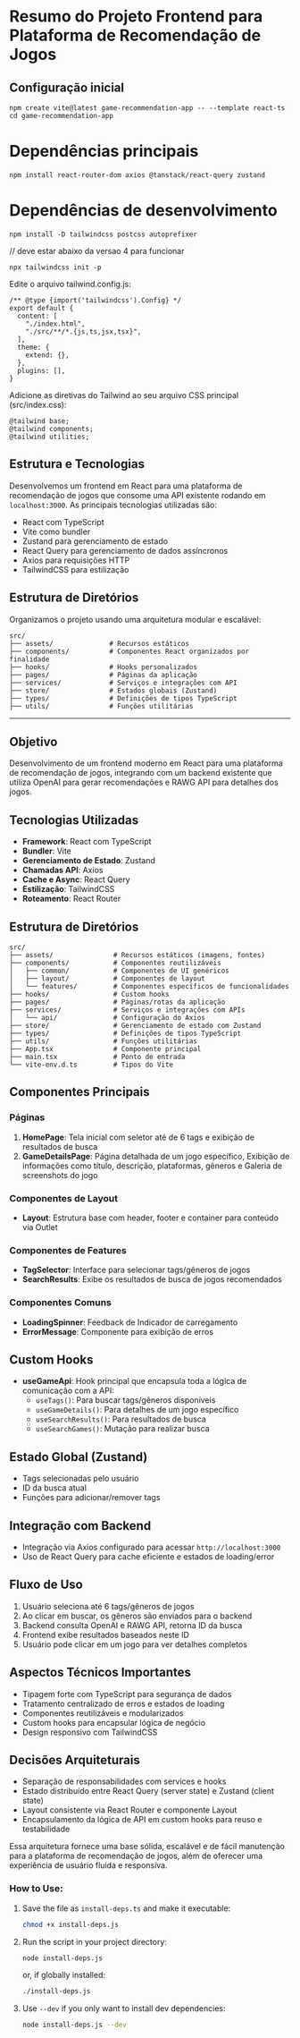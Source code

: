 
# Resumo do Projeto Frontend para Plataforma de Recomendação de Jogos

## Configuração inicial

```
npm create vite@latest game-recommendation-app -- --template react-ts
cd game-recommendation-app
```
# Dependências principais
```
npm install react-router-dom axios @tanstack/react-query zustand
````

# Dependências de desenvolvimento
```
npm install -D tailwindcss postcss autoprefixer
```

// deve estar abaixo da versao 4 para funcionar
```
npx tailwindcss init -p
````

Edite o arquivo tailwind.config.js:

```
/** @type {import('tailwindcss').Config} */
export default {
  content: [
    "./index.html",
    "./src/**/*.{js,ts,jsx,tsx}",
  ],
  theme: {
    extend: {},
  },
  plugins: [],
}
```
Adicione as diretivas do Tailwind ao seu arquivo CSS principal (src/index.css):

```
@tailwind base;
@tailwind components;
@tailwind utilities;
```

## Estrutura e Tecnologias

Desenvolvemos um frontend em React para uma plataforma de recomendação de jogos que consome uma API existente rodando em `localhost:3000`. As principais tecnologias utilizadas são:

- React com TypeScript
- Vite como bundler
- Zustand para gerenciamento de estado
- React Query para gerenciamento de dados assíncronos
- Axios para requisições HTTP
- TailwindCSS para estilização

## Estrutura de Diretórios

Organizamos o projeto usando uma arquitetura modular e escalável:
```
src/
├── assets/              # Recursos estáticos
├── components/          # Componentes React organizados por finalidade
├── hooks/               # Hooks personalizados
├── pages/               # Páginas da aplicação
├── services/            # Serviços e integrações com API
├── store/               # Estados globais (Zustand)
├── types/               # Definições de tipos TypeScript
├── utils/               # Funções utilitárias
```
-----------------------------------------------

## Objetivo
Desenvolvimento de um frontend moderno em React para uma plataforma de recomendação de jogos, integrando com um backend existente que utiliza OpenAI para gerar recomendações e RAWG API para detalhes dos jogos.

## Tecnologias Utilizadas
- **Framework**: React com TypeScript
- **Bundler**: Vite
- **Gerenciamento de Estado**: Zustand
- **Chamadas API**: Axios
- **Cache e Async**: React Query
- **Estilização**: TailwindCSS
- **Roteamento**: React Router

## Estrutura de Diretórios
```
src/
├── assets/               # Recursos estáticos (imagens, fontes)
├── components/           # Componentes reutilizáveis
│   ├── common/           # Componentes de UI genéricos
│   ├── layout/           # Componentes de layout
│   └── features/         # Componentes específicos de funcionalidades
├── hooks/                # Custom hooks
├── pages/                # Páginas/rotas da aplicação
├── services/             # Serviços e integrações com APIs
│   └── api/              # Configuração do Axios
├── store/                # Gerenciamento de estado com Zustand
├── types/                # Definições de tipos TypeScript
├── utils/                # Funções utilitárias
├── App.tsx               # Componente principal
├── main.tsx              # Ponto de entrada
└── vite-env.d.ts         # Tipos do Vite
```

## Componentes Principais

### Páginas
1. **HomePage**: Tela inicial com seletor até de 6 tags e exibição de resultados de busca
2. **GameDetailsPage**: Página detalhada de um jogo específico, Exibição de informações como título, descrição, plataformas, gêneros e Galeria de screenshots do jogo

### Componentes de Layout
- **Layout**: Estrutura base com header, footer e container para conteúdo via Outlet

### Componentes de Features
- **TagSelector**: Interface para selecionar tags/gêneros de jogos
- **SearchResults**: Exibe os resultados de busca de jogos recomendados

### Componentes Comuns
- **LoadingSpinner**: Feedback de Indicador de carregamento
- **ErrorMessage**: Componente para exibição de erros

## Custom Hooks
- **useGameApi**: Hook principal que encapsula toda a lógica de comunicação com a API:
  - `useTags()`: Para buscar tags/gêneros disponíveis
  - `useGameDetails()`: Para detalhes de um jogo específico
  - `useSearchResults()`: Para resultados de busca
  - `useSearchGames()`: Mutação para realizar busca

## Estado Global (Zustand)
- Tags selecionadas pelo usuário
- ID da busca atual
- Funções para adicionar/remover tags

## Integração com Backend
- Integração via Axios configurado para acessar `http://localhost:3000`
- Uso de React Query para cache eficiente e estados de loading/error

## Fluxo de Uso
1. Usuário seleciona até 6 tags/gêneros de jogos
2. Ao clicar em buscar, os gêneros são enviados para o backend
3. Backend consulta OpenAI e RAWG API, retorna ID da busca
4. Frontend exibe resultados baseados neste ID
5. Usuário pode clicar em um jogo para ver detalhes completos

## Aspectos Técnicos Importantes
- Tipagem forte com TypeScript para segurança de dados
- Tratamento centralizado de erros e estados de loading
- Componentes reutilizáveis e modularizados
- Custom hooks para encapsular lógica de negócio
- Design responsivo com TailwindCSS

## Decisões Arquiteturais
- Separação de responsabilidades com services e hooks
- Estado distribuído entre React Query (server state) e Zustand (client state)
- Layout consistente via React Router e componente Layout
- Encapsulamento da lógica de API em custom hooks para reuso e testabilidade

Essa arquitetura fornece uma base sólida, escalável e de fácil manutenção para a plataforma de recomendação de jogos, além de oferecer uma experiência de usuário fluida e responsiva.


### How to Use:
1. Save the file as `install-deps.ts` and make it executable:  
   ```sh
   chmod +x install-deps.js
   ```
2. Run the script in your project directory:  
   ```sh
   node install-deps.js
   ```
   or, if globally installed:
   ```sh
   ./install-deps.js
   ```
3. Use `--dev` if you only want to install dev dependencies:  
   ```sh
   node install-deps.js --dev
   ```
